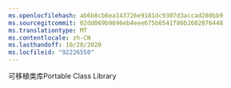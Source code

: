 ```yaml
---
ms.openlocfilehash: ab6b8cb6ea143726e9181dc9307d3accad280bb9
ms.sourcegitcommit: 02dd069b9696eb4eee675b6541f86b2602076448
ms.translationtype: MT
ms.contentlocale: zh-CN
ms.lasthandoff: 10/20/2020
ms.locfileid: "92226550"
---
```

<span data-ttu-id="b3d07-101">可移植类库</span><span class="sxs-lookup"><span data-stu-id="b3d07-101">Portable Class Library</span></span>